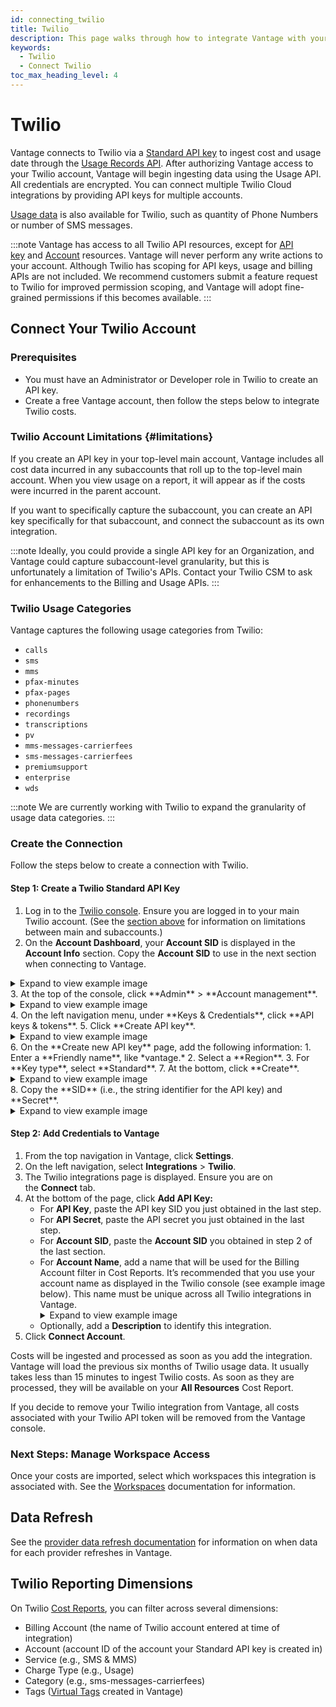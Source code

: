 ```yaml
---
id: connecting_twilio
title: Twilio
description: This page walks through how to integrate Vantage with your Twilio account.
keywords:
  - Twilio
  - Connect Twilio
toc_max_heading_level: 4
---
```


# Twilio

Vantage connects to Twilio via a [Standard API key](https://www.twilio.com/docs/iam/api-keys#types-of-api-keys) to ingest cost and usage date through the [Usage Records API](https://www.twilio.com/docs/usage/api/usage-record). After authorizing Vantage access to your Twilio account, Vantage will begin ingesting data using the Usage API. All credentials are encrypted. You can connect multiple Twilio Cloud integrations by providing API keys for multiple accounts.

[Usage data](/usage_based_reporting) is also available for Twilio, such as quantity of Phone Numbers or number of SMS messages.

:::note
Vantage has access to all Twilio API resources, except for [API key](https://www.twilio.com/docs/iam/api-keys/key-resource-v1) and [Account](https://www.twilio.com/docs/iam/api/account) resources.  Vantage will never perform any write actions to your account. Although Twilio has scoping for API keys, usage and billing APIs are not included. We recommend customers submit a feature request to Twilio for improved permission scoping, and Vantage will adopt fine-grained permissions if this becomes available.
:::

## Connect Your Twilio Account

### Prerequisites
- You must have an Administrator or Developer role in Twilio to create an API key.
- Create a free Vantage account, then follow the steps below to integrate Twilio costs.

### Twilio Account Limitations {#limitations}

If you create an API key in your top-level main account, Vantage includes all cost data incurred in any subaccounts that roll up to the top-level main account. When you view usage on a report, it will appear as if the costs were incurred in the parent account.

If you want to specifically capture the subaccount, you can create an API key specifically for that subaccount, and connect the subaccount as its own integration.

:::note 
Ideally, you could provide a single API key for an Organization, and Vantage could capture subaccount-level granularity, but this is unfortunately a limitation of Twilio's APIs. Contact your Twilio CSM to ask for enhancements to the Billing and Usage APIs.
:::

### Twilio Usage Categories

Vantage captures the following usage categories from Twilio: 

- `calls`
- `sms`
- `mms`
- `pfax-minutes`
- `pfax-pages`
- `phonenumbers`
- `recordings`
- `transcriptions`
- `pv`
- `mms-messages-carrierfees`
- `sms-messages-carrierfees`
- `premiumsupport`
- `enterprise`
- `wds`

:::note
We are currently working with Twilio to expand the granularity of usage data categories. 
:::

### Create the Connection

Follow the steps below to create a connection with Twilio.

#### Step 1: Create a Twilio Standard API Key

1. Log in to the [Twilio console](https://console.twilio.com/). Ensure you are logged in to your main Twilio account. (See the [section above](/connecting_twilio#limitations) for information on limitations between main and subaccounts.)
2. On the **Account Dashboard**, your **Account SID** is displayed in the **Account Info** section. Copy the **Account SID** to use in the next section when connecting to Vantage.
  <details><summary>Expand to view example image</summary>
    <div>
    <img alt="Twilio console homepage account SID" width="100%" src="https://assets.vantage.sh/docs/twilio-account-sid.png"/> </div>
  </details>
3. At the top of the console, click **Admin** > **Account management**.
  <details><summary>Expand to view example image</summary>
    <div>
    <img alt="Twilio console Account Management" width="100%" src="https://assets.vantage.sh/docs/twilio-account.png"/> </div>
  </details>
4. On the left navigation menu, under **Keys & Credentials**, click **API keys & tokens**.
5. Click **Create API key**.
  <details><summary>Expand to view example image</summary>
    <div>
    <img alt="Twilio console Create API screen" width="100%" src="https://assets.vantage.sh/docs/twilio-api.png"/> </div>
  </details>
6. On the **Create new API key** page, add the following information:
    1. Enter a **Friendly name**, like *vantage.*
    2. Select a **Region**.
    3. For **Key type**, select **Standard**.
7. At the bottom, click **Create**.
  <details><summary>Expand to view example image</summary>
    <div>
    <img alt="Twilio console New API screen" width="100%" src="https://assets.vantage.sh/docs/twilio-create-api.png"/> </div>
  </details>
8. Copy the **SID** (i.e., the string identifier for the API key) and **Secret**.
  <details><summary>Expand to view example image</summary>
    <div>
    <img alt="Twilio console copy key screen" width="100%" src="https://assets.vantage.sh/docs/twilio-copy-key.png"/> </div>
  </details>

#### Step 2: Add Credentials to Vantage

1. From the top navigation in Vantage, click **Settings**.
2. On the left navigation, select **Integrations** > **Twilio**.
3. The Twilio integrations page is displayed. Ensure you are on the **Connect** tab.
4. At the bottom of the page, click **Add API Key:**
    - For **API Key**, paste the API key SID you just obtained in the last step.
    - For **API Secret**, paste the API secret you just obtained in the last step.
    - For **Account SID**, paste the **Account SID** you obtained in step 2 of the last section.
    - For **Account Name**, add a name that will be used for the Billing Account filter in Cost Reports. It’s recommended that you use your account name as displayed in the Twilio console (see example image below). This name must be unique across all Twilio integrations in Vantage.
      <details><summary>Expand to view example image</summary>
      <div>
      <img alt="Twilio account name" width="100%" src="https://assets.vantage.sh/docs/twilio-account-name.png"/> </div>
      <p><i>For example, the account name here would be "My first Twilio account."</i></p>
      </details>
    - Optionally, add a **Description** to identify this integration.
5. Click **Connect Account**.

Costs will be ingested and processed as soon as you add the integration. Vantage will load the previous six months of Twilio usage data. It usually takes less than 15 minutes to ingest Twilio costs. As soon as they are processed, they will be available on your **All Resources** Cost Report. 

If you decide to remove your Twilio integration from Vantage, all costs associated with your Twilio API token will be removed from the Vantage console.

### Next Steps: Manage Workspace Access

Once your costs are imported, select which workspaces this integration is associated with. See the [Workspaces](/workspaces#integration-workspace) documentation for information.

## Data Refresh

See the [provider data refresh documentation](/provider_data_refresh) for information on when data for each provider refreshes in Vantage.

## Twilio Reporting Dimensions

On Twilio [Cost Reports](/cost_reports), you can filter across several dimensions:

- Billing Account (the name of Twilio account entered at time of integration)
- Account (account ID of the account your Standard API key is created in)
- Service (e.g., SMS & MMS)
- Charge Type (e.g., Usage)
- Category (e.g., sms-messages-carrierfees)
- Tags ([Virtual Tags](/tagging) created in Vantage)